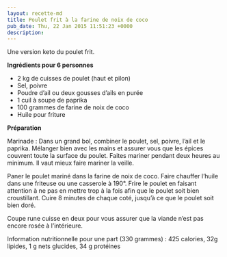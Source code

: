 ```yaml
---
layout: recette-md
title: Poulet frit à la farine de noix de coco
pub_date: Thu, 22 Jan 2015 11:51:23 +0000
description: 
---
```

Une version keto du poulet frit.

<strong>Ingrédients pour 6 personnes</strong>
<ul>
	<li>2 kg de cuisses de poulet (haut et pilon)</li>
	<li>Sel, poivre</li>
	<li>Poudre d’ail ou deux gousses d’ails en purée</li>
	<li>1 cuil à soupe de paprika</li>
	<li>100 grammes de farine de noix de coco</li>
	<li>Huile pour friture</li>
</ul>
<strong>Préparation</strong>

Marinade&nbsp;: Dans un grand bol, combiner le poulet, sel, poivre, l’ail et le paprika. Mélanger bien avec les mains et assurer vous que les épices couvrent toute la surface du poulet. Faites mariner pendant deux heures au minimum. Il vaut mieux faire mariner la veille.

Paner le poulet mariné dans la farine de noix de coco. Faire chauffer l’huile dans une friteuse ou une casserole à 190°. Frire le poulet en faisant attention à ne pas en mettre trop à la fois afin que le poulet soit bien croustillant. Cuire 8 minutes de chaque coté, jusqu’à ce que le poulet soit bien doré.

Coupe rune cuisse en deux pour vous assurer que la viande n’est pas encore rosée à l’intérieure.

Information nutritionnelle pour une part (330 grammes) : 425 calories, 32g lipides, 1 g nets glucides, 34 g protéines

&nbsp;
